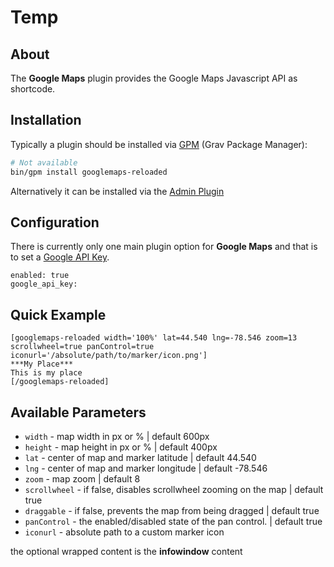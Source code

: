 # Temp

## About

The **Google Maps** plugin provides the Google Maps Javascript API as shortcode.

## Installation

Typically a plugin should be installed via [GPM](http://learn.getgrav.org/advanced/grav-gpm) (Grav Package Manager):

```bash
# Not available
bin/gpm install googlemaps-reloaded
```

Alternatively it can be installed via the [Admin Plugin](http://learn.getgrav.org/admin-panel/plugins)

## Configuration

There is currently only one main plugin option for **Google Maps** and that is to set a [Google API Key](https://developers.google.com/maps/documentation/javascript/get-api-key#get-an-api-key).

```
enabled: true
google_api_key:
```

## Quick Example

```
[googlemaps-reloaded width='100%' lat=44.540 lng=-78.546 zoom=13 scrollwheel=true panControl=true iconurl='/absolute/path/to/marker/icon.png']
***My Place***
This is my place
[/googlemaps-reloaded]
```

## Available Parameters

* `width` - map width in px or % | default 600px
* `height` - map height in px or % | default 400px
* `lat` - center of map and marker latitude | default 44.540
* `lng` - center of map and marker longitude | default -78.546
* `zoom` - map zoom | default 8
* `scrollwheel` - if false, disables scrollwheel zooming on the map | default true
* `draggable` - if false, prevents the map from being dragged | default true
* `panControl` - the enabled/disabled state of the pan control. | default true
* `iconurl` - absolute path to a custom marker icon

the optional wrapped content is the **infowindow** content
